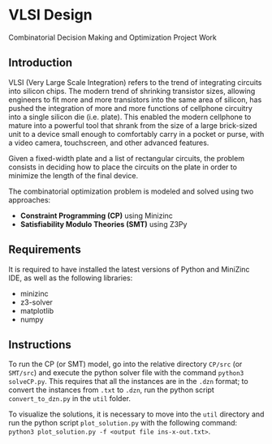 # VLSI Design

Combinatorial Decision Making and Optimization Project Work

## Introduction

VLSI (Very Large Scale Integration) refers to the trend of integrating circuits into silicon chips. The modern trend of shrinking transistor sizes, allowing engineers to fit more and more transistors into the same area of silicon, has pushed the integration of more and more functions of cellphone circuitry into a single silicon die (i.e. plate). This enabled the modern cellphone to mature into a powerful tool that shrank from the size of a large brick-sized unit to a device small enough to comfortably carry in a pocket or purse, with a video camera, touchscreen, and other advanced features.

Given a fixed-width plate and a list of rectangular circuits, the problem consists in deciding how to place the circuits on the plate in order to minimize the length of the final device. 

The combinatorial optimization problem is modeled and solved using two approaches: 
  - **Constraint Programming (CP)** using Minizinc
  - **Satisfiability Modulo Theories (SMT)** using Z3Py

## Requirements

It is required to have installed the latest versions of Python and MiniZinc IDE, as well as the following libraries:
- minizinc
- z3-solver
- matplotlib
- numpy

## Instructions

To run the CP (or SMT) model, go into the relative directory `CP/src` (or `SMT/src`) and execute the python solver file with the command `python3 solveCP.py`. This requires that all the instances are in the `.dzn` format; to convert the instances from `.txt` to `.dzn`, run the python script `convert_to_dzn.py` in the `util` folder.

To visualize the solutions, it is necessary to move into the `util` directory and run the python script `plot_solution.py` with the following command: `python3 plot_solution.py -f <output file ins-x-out.txt>`.
